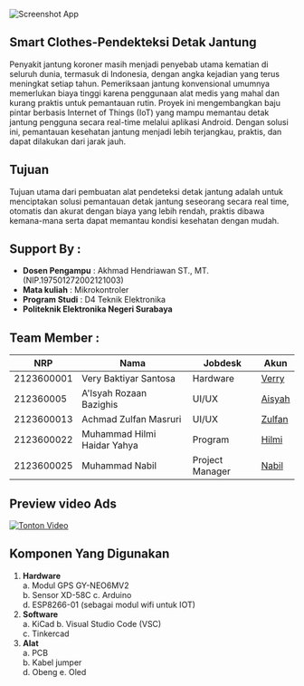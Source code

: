 ![Screenshot App](poster.png)


## Smart Clothes-Pendekteksi Detak Jantung

Penyakit jantung koroner masih menjadi penyebab utama kematian di seluruh dunia, termasuk di Indonesia, dengan angka kejadian yang terus meningkat setiap tahun. Pemeriksaan jantung konvensional umumnya memerlukan biaya tinggi karena penggunaan alat medis yang mahal dan kurang praktis untuk pemantauan rutin.
Proyek ini mengembangkan baju pintar berbasis Internet of Things (IoT) yang mampu memantau detak jantung pengguna secara real-time melalui aplikasi Android. Dengan solusi ini, pemantauan kesehatan jantung menjadi lebih terjangkau, praktis, dan dapat dilakukan dari jarak jauh.


## Tujuan

Tujuan utama dari pembuatan alat pendeteksi detak jantung adalah untuk menciptakan solusi pemantauan detak jantung seseorang secara real time, otomatis dan akurat dengan biaya yang lebih rendah, praktis dibawa kemana-mana serta dapat memantau kondisi kesehatan dengan mudah.

## Support By :

- **Dosen Pengampu** : Akhmad Hendriawan ST., MT. (NIP.197501272002121003)
- **Mata kuliah** : Mikrokontroler
- **Program Studi** : D4 Teknik Elektronika
- **Politeknik Elektronika Negeri Surabaya**


## Team Member :

| NRP        | Nama                        | Jobdesk          | Akun                                            |
|------------|-----------------------------|------------------|-------------------------------------------------|
| 2123600001 | Very Baktiyar Santosa       | Hardware         | [Verry](https://github.com/VeryBaktiyarSantosa) |
| 212360005  | A'Isyah Rozaan Bazighis     | UI/UX            | [Aisyah](https://github.com/Aisyah-Rozaan-B) |
| 2123600013 | Achmad Zulfan Masruri       | UI/UX            | [Zulfan](https://github.com/AchmadZulfanMasruri) |
| 2123600022 | Muhammad Hilmi Haidar Yahya | Program          | [Hilmi](https://github.com/Himi23)               |
| 2123600025 | Muhammad Nabil              | Project Manager  | [Nabil](https://github.com/MuhammadNabil25) |

## Preview video Ads
[![Tonton Video](https://img.icons8.com/ios-filled/50/000000/play--v1.png)](https://drive.google.com/file/d/1gqJj9rEZ-l6uaHup8LIpwP9fy1YcfI8i/preview)

## Komponen Yang Digunakan

1. **Hardware**  
   a. Modul GPS GY-NEO6MV2  
   b. Sensor XD-58C 
   c. Arduino  
   d. ESP8266-01 (sebagai modul wifi untuk IOT)  
3. **Software**  
   a. KiCad
   b. Visual Studio Code (VSC)  
   c. Tinkercad  
5. **Alat**  
   a. PCB    
   b. Kabel jumper    
   d. Obeng
   e. Oled



